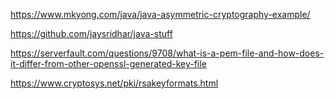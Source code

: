 https://www.mkyong.com/java/java-asymmetric-cryptography-example/

https://github.com/jaysridhar/java-stuff

https://serverfault.com/questions/9708/what-is-a-pem-file-and-how-does-it-differ-from-other-openssl-generated-key-file

https://www.cryptosys.net/pki/rsakeyformats.html